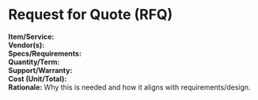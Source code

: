 # Request for Quote (RFQ)

**Item/Service:**  
**Vendor(s):**  
**Specs/Requirements:**  
**Quantity/Term:**  
**Support/Warranty:**  
**Cost (Unit/Total):**  
**Rationale:** Why this is needed and how it aligns with requirements/design.
